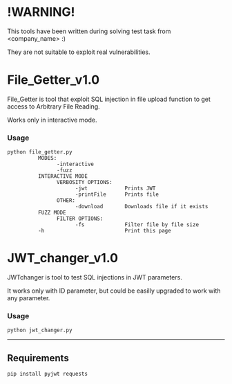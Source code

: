 # !WARNING!
This tools have been written during solving test task from <company_name> :)

They are not suitable to exploit real vulnerabilities.
# File_Getter_v1.0
File_Getter is tool that exploit SQL injection in file upload function to get access to Arbitrary File Reading.

Works only in interactive mode.
### Usage
```
python file_getter.py
          MODES:
                -interactive    
                -fuzz
          INTERACTIVE MODE
                VERBOSITY OPTIONS:      
                      -jwt            Prints JWT
                      -printFile      Prints file
                OTHER:
                      -download       Downloads file if it exists
          FUZZ MODE
                FILTER OPTIONS:
                      -fs             Filter file by file size
          -h                          Print this page
```
# JWT_changer_v1.0
JWTchanger is tool to test SQL injections in JWT parameters.

It works only with ID parameter, but could be easilly upgraded to work with any parameter.
### Usage
```
python jwt_changer.py
```
---

## Requirements
```
pip install pyjwt requests
```
